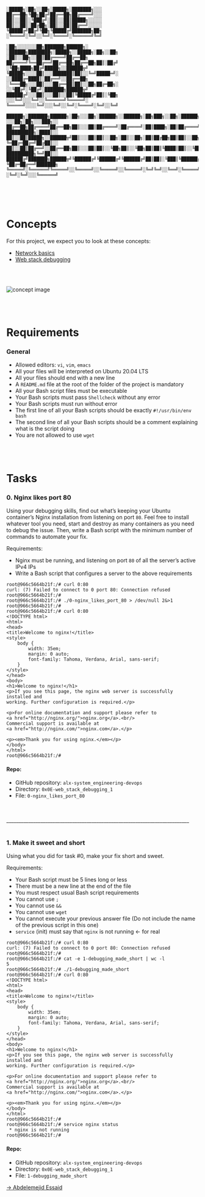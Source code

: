 ```
░█████╗░██╗░░██╗░█████╗░███████╗░░░
██╔══██╗╚██╗██╔╝██╔══██╗██╔════╝░░░
██║░░██║░╚███╔╝░██║░░██║█████╗░░░░░
██║░░██║░██╔██╗░██║░░██║██╔══╝░░░░░
╚█████╔╝██╔╝╚██╗╚█████╔╝███████╗██╗
░╚════╝░╚═╝░░╚═╝░╚════╝░╚══════╝╚═╝

░██╗░░░░░░░██╗███████╗██████╗░  ░██████╗████████╗░█████╗░░█████╗░██╗░░██╗
░██║░░██╗░░██║██╔════╝██╔══██╗  ██╔════╝╚══██╔══╝██╔══██╗██╔══██╗██║░██╔╝
░╚██╗████╗██╔╝█████╗░░██████╦╝  ╚█████╗░░░░██║░░░███████║██║░░╚═╝█████═╝░
░░████╔═████║░██╔══╝░░██╔══██╗  ░╚═══██╗░░░██║░░░██╔══██║██║░░██╗██╔═██╗░
░░╚██╔╝░╚██╔╝░███████╗██████╦╝  ██████╔╝░░░██║░░░██║░░██║╚█████╔╝██║░╚██╗
░░░╚═╝░░░╚═╝░░╚══════╝╚═════╝░  ╚═════╝░░░░╚═╝░░░╚═╝░░╚═╝░╚════╝░╚═╝░░╚═╝

██████╗░███████╗██████╗░██╗░░░██╗░██████╗░░██████╗░██╗███╗░░██╗░██████╗░  ░░░██╗░██╗░░░███╗░░
██╔══██╗██╔════╝██╔══██╗██║░░░██║██╔════╝░██╔════╝░██║████╗░██║██╔════╝░  ██████████╗░████║░░
██║░░██║█████╗░░██████╦╝██║░░░██║██║░░██╗░██║░░██╗░██║██╔██╗██║██║░░██╗░  ╚═██╔═██╔═╝██╔██║░░
██║░░██║██╔══╝░░██╔══██╗██║░░░██║██║░░╚██╗██║░░╚██╗██║██║╚████║██║░░╚██╗  ██████████╗╚═╝██║░░
██████╔╝███████╗██████╦╝╚██████╔╝╚██████╔╝╚██████╔╝██║██║░╚███║╚██████╔╝  ╚██╔═██╔══╝███████╗
╚═════╝░╚══════╝╚═════╝░░╚═════╝░░╚═════╝░░╚═════╝░╚═╝╚═╝░░╚══╝░╚═════╝░  ░╚═╝░╚═╝░░░╚══════╝
```


<br><br><br>


# Concepts

For this project, we expect you to look at these concepts:

* [Network basics](https://intranet.alxswe.com/concepts/33)
* [Web stack debugging](https://intranet.alxswe.com/concepts/68)


<br><br>

![concept image](./images/concept.png)

<br><br>

# Requirements

### General

* Allowed editors: `vi`, `vim`, `emacs`
* All your files will be interpreted on Ubuntu 20.04 LTS
* All your files should end with a new line
* A `README.md` file at the root of the folder of the project is mandatory
* All your Bash script files must be executable
* Your Bash scripts must pass `Shellcheck` without any error
* Your Bash scripts must run without error
* The first line of all your Bash scripts should be exactly `#!/usr/bin/env bash`
* The second line of all your Bash scripts should be a comment explaining what is the script doing
* You are not allowed to use `wget`

<br><br>

# Tasks


### 0. Nginx likes port 80 


Using your debugging skills, find out what’s keeping your Ubuntu container’s Nginx installation from listening on port `80`. Feel free to install whatever tool you need, start and destroy as many containers as you need to debug the issue. Then, write a Bash script with the minimum number of commands to automate your fix.

Requirements:

* Nginx must be running, and listening on port `80` of all the server’s active IPv4 IPs
* Write a Bash script that configures a server to the above requirements


```
root@966c5664b21f:/# curl 0:80
curl: (7) Failed to connect to 0 port 80: Connection refused
root@966c5664b21f:/#
root@966c5664b21f:/# ./0-nginx_likes_port_80 > /dev/null 2&>1
root@966c5664b21f:/#
root@966c5664b21f:/# curl 0:80
<!DOCTYPE html>
<html>
<head>
<title>Welcome to nginx!</title>
<style>
    body {
        width: 35em;
        margin: 0 auto;
        font-family: Tahoma, Verdana, Arial, sans-serif;
    }
</style>
</head>
<body>
<h1>Welcome to nginx!</h1>
<p>If you see this page, the nginx web server is successfully installed and
working. Further configuration is required.</p>

<p>For online documentation and support please refer to
<a href="http://nginx.org/">nginx.org</a>.<br/>
Commercial support is available at
<a href="http://nginx.com/">nginx.com</a>.</p>

<p><em>Thank you for using nginx.</em></p>
</body>
</html>
root@966c5664b21f:/#
```



#### Repo:

* GitHub repository: `alx-system_engineering-devops`
* Directory: `0x0E-web_stack_debugging_1`
* File: `0-nginx_likes_port_80`


<br><br>___________________________________________________________________________<br><br>


### 1. Make it sweet and short


Using what you did for task #0, make your fix short and sweet.

Requirements:

* Your Bash script must be 5 lines long or less
* There must be a new line at the end of the file
* You must respect usual Bash script requirements
* You cannot use `;`
* You cannot use `&&`
* You cannot use `wget`
* You cannot execute your previous answer file (Do not include the name of the previous script in this one)
* `service` (init) must say that `nginx` is not running ← for real


```
root@966c5664b21f:/# curl 0:80
curl: (7) Failed to connect to 0 port 80: Connection refused
root@966c5664b21f:/#
root@966c5664b21f:/# cat -e 1-debugging_made_short | wc -l
5
root@966c5664b21f:/# ./1-debugging_made_short
root@966c5664b21f:/# curl 0:80
<!DOCTYPE html>
<html>
<head>
<title>Welcome to nginx!</title>
<style>
    body {
        width: 35em;
        margin: 0 auto;
        font-family: Tahoma, Verdana, Arial, sans-serif;
    }
</style>
</head>
<body>
<h1>Welcome to nginx!</h1>
<p>If you see this page, the nginx web server is successfully installed and
working. Further configuration is required.</p>

<p>For online documentation and support please refer to
<a href="http://nginx.org/">nginx.org</a>.<br/>
Commercial support is available at
<a href="http://nginx.com/">nginx.com</a>.</p>

<p><em>Thank you for using nginx.</em></p>
</body>
</html>
root@966c5664b21f:/#
root@966c5664b21f:/# service nginx status
 * nginx is not running
root@966c5664b21f:/#
```



#### Repo:

* GitHub repository: `alx-system_engineering-devops`
* Directory: `0x0E-web_stack_debugging_1`
* File: `1-debugging_made_short`


[-> Abdelemejid Essaid](https://github.com/abdelemjidessaid/alx-system_engineering-devops/tree/main/0x0E-web_stack_debugging_1)